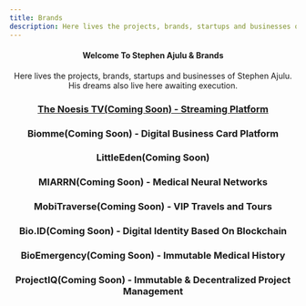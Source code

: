 ```yaml
---
title: Brands
description: Here lives the projects, brands, startups and businesses of Stephen Ajulu. His dreams live here as well awaiting execution.
---
```


<h4 align="center">Welcome To Stephen Ajulu & Brands</h2>
<p align="center">Here lives the projects, brands, startups and businesses of Stephen Ajulu. His dreams also live here awaiting execution.</p>
<h3 align="center"><a href="https://saoa.co.ke/thenoesis/">The Noesis TV(Coming Soon) - Streaming Platform</a></h3>
<h3 align="center">Biomme(Coming Soon) - Digital Business Card Platform</h3>
<h3 align="center">LittleEden(Coming Soon)</h3>
<h3 align="center">MIARRN(Coming Soon) - Medical Neural Networks</h3>
<h3 align="center">MobiTraverse(Coming Soon) - VIP Travels and Tours</h3>
<h3 align="center">Bio.ID(Coming Soon) - Digital Identity Based On Blockchain</h3>
<h3 align="center">BioEmergency(Coming Soon) - Immutable Medical History</h3>
<h3 align="center">ProjectIQ(Coming Soon) - Immutable & Decentralized Project Management</h3>

